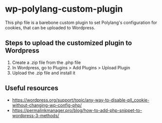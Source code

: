 # wp-polylang-custom-plugin

This php file is a barebone custom plugin to set Polylang's configuration for cookies, that can be uploaded to Wordpress.

## Steps to upload the customized plugin to Wordpress
1. Create a .zip file from the .php file
2. In Wordpress, go to Plugins > Add Plugins > Upload Plugin
3. Upload the .zip file and install it

## Useful resources
- https://wordpress.org/support/topic/any-way-to-disable-pll_cookie-without-changing-wp-config-php/
- https://permalinkmanager.pro/blog/how-to-add-php-snippet-to-wordpress-3-methods/
